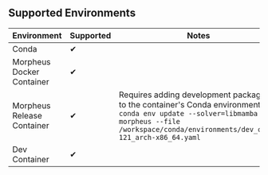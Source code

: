 <!--
SPDX-FileCopyrightText: Copyright (c) 2024, NVIDIA CORPORATION & AFFILIATES. All rights reserved.
SPDX-License-Identifier: Apache-2.0

Licensed under the Apache License, Version 2.0 (the "License");
you may not use this file except in compliance with the License.
You may obtain a copy of the License at

http://www.apache.org/licenses/LICENSE-2.0

Unless required by applicable law or agreed to in writing, software
distributed under the License is distributed on an "AS IS" BASIS,
WITHOUT WARRANTIES OR CONDITIONS OF ANY KIND, either express or implied.
See the License for the specific language governing permissions and
limitations under the License.
-->


## Supported Environments
| Environment | Supported | Notes |
|-------------|-----------|-------|
| Conda | ✔ | |
| Morpheus Docker Container | ✔ | |
| Morpheus Release Container | ✔ | Requires adding development packages to the container's Conda environment via `conda env update --solver=libmamba -n morpheus --file /workspace/conda/environments/dev_cuda-121_arch-x86_64.yaml` |
| Dev Container | ✔ |  |
